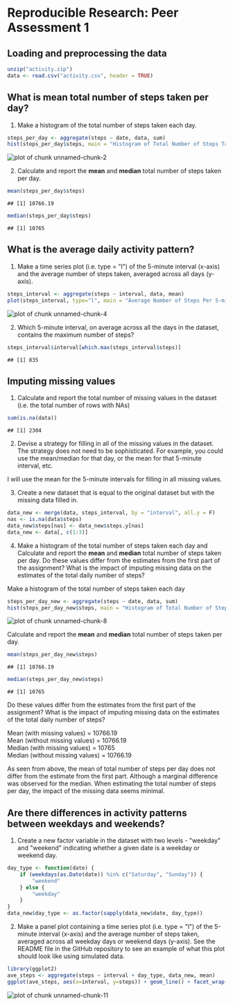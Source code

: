 Reproducible Research: Peer Assessment 1
========================================

## Loading and preprocessing the data


```r
unzip("activity.zip")
data <- read.csv("activity.csv", header = TRUE)
```

## What is mean total number of steps taken per day?

1. Make a histogram of the total number of steps taken each day.


```r
steps_per_day <- aggregate(steps ~ date, data, sum)
hist(steps_per_day$steps, main = "Histogram of Total Number of Steps Taken Each Day", xlab = "Total number of steps taken each day", col = "light blue")
```

![plot of chunk unnamed-chunk-2](figure/unnamed-chunk-2-1.png) 

2. Calculate and report the **mean** and **median** total number of steps taken per day.


```r
mean(steps_per_day$steps)
```

```
## [1] 10766.19
```

```r
median(steps_per_day$steps)
```

```
## [1] 10765
```

## What is the average daily activity pattern?

1. Make a time series plot (i.e. type = "l") of the 5-minute interval (x-axis) and the average number of steps taken, averaged across all days (y-axis).


```r
steps_interval <- aggregate(steps ~ interval, data, mean)
plot(steps_interval, type="l", main = "Average Number of Steps Per 5-min Interval", xlab = "Interval", ylab = "Average number of steps per interval")
```

![plot of chunk unnamed-chunk-4](figure/unnamed-chunk-4-1.png) 

2. Which 5-minute interval, on average across all the days in the dataset, contains the maximum number of steps?


```r
steps_interval$interval[which.max(steps_interval$steps)]
```

```
## [1] 835
```

## Imputing missing values

1. Calculate and report the total number of missing values in the dataset (i.e. the total number of rows with NAs)


```r
sum(is.na(data))
```

```
## [1] 2304
```

2. Devise a strategy for filling in all of the missing values in the dataset. The strategy does not need to be sophisticated. For example, you could use the mean/median for that day, or the mean for that 5-minute interval, etc.

I will use the mean for the 5-minute intervals for filling in all missing values.

3. Create a new dataset that is equal to the original dataset but with the missing data filled in.


```r
data_new <- merge(data, steps_interval, by = "interval", all.y = F)
nas <- is.na(data$steps)
data_new$steps[nas] <- data_new$steps.y[nas]
data_new <- data[, c(1:3)]
```

4. Make a histogram of the total number of steps taken each day and Calculate and report the **mean** and **median** total number of steps taken per day. Do these values differ from the estimates from the first part of the assignment? What is the impact of imputing missing data on the estimates of the total daily number of steps?

Make a histogram of the total number of steps taken each day

```r
steps_per_day_new <- aggregate(steps ~ date, data, sum)
hist(steps_per_day_new$steps, main = "Histogram of Total Number of Steps Taken Each Day (New)", xlab = "Total number of steps taken each day (New)", col = "mistyrose")
```

![plot of chunk unnamed-chunk-8](figure/unnamed-chunk-8-1.png) 

Calculate and report the **mean** and **median** total number of steps taken per day.


```r
mean(steps_per_day_new$steps)
```

```
## [1] 10766.19
```

```r
median(steps_per_day_new$steps)
```

```
## [1] 10765
```

Do these values differ from the estimates from the first part of the assignment? What is the impact of imputing missing data on the estimates of the total daily number of steps?

Mean (with missing values)       = 10766.19  
Mean (without missing values)    = 10766.19  
Median (with missing values)     = 10765  
Median (without missing values)  = 10766.19

As seen from above, the mean of total number of steps per day does not differ from the estimate from the first part. Although a marginal difference was observed for the median.
When estimating the total number of steps per day, the impact of the missing data seems minimal.

## Are there differences in activity patterns between weekdays and weekends?

1. Create a new factor variable in the dataset with two levels - "weekday" and "weekend" indicating whether a given date is a weekday or weekend day.


```r
day_type <- function(date) {
    if (weekdays(as.Date(date)) %in% c("Saturday", "Sunday")) {
        "weekend"
    } else {
        "weekday"
    }
}
data_new$day_type <- as.factor(sapply(data_new$date, day_type))
```

2. Make a panel plot containing a time series plot (i.e. type = "l") of the 5-minute interval (x-axis) and the average number of steps taken, averaged across all weekday days or weekend days (y-axis). See the README file in the GitHub repository to see an example of what this plot should look like using simulated data.


```r
library(ggplot2)
ave_steps <- aggregate(steps ~ interval + day_type, data_new, mean)
ggplot(ave_steps, aes(x=interval, y=steps)) + geom_line() + facet_wrap(~ day_type, nrow = 2)
```

![plot of chunk unnamed-chunk-11](figure/unnamed-chunk-11-1.png) 
